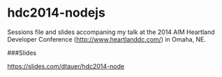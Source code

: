 hdc2014-nodejs
==============

Sessions file and slides accompaning my talk at the 2014 AIM Heartland Developer Conference (http://www.heartlanddc.com/) in Omaha, NE.

###Slides

https://slides.com/dtauer/hdc2014-node
